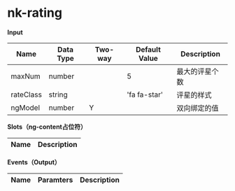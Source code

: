 # nk-rating

**Input**

| Name | Data Type |  Two-way | Default Value | Description |
| --- | --- | --- | --- | --- |
| maxNum | number | | 5 | 最大的评星个数 |
| rateClass | string | | 'fa fa-star' | 评星的样式 |
| ngModel | number | Y | | 双向绑定的值 |
 
**Slots（ng-content占位符）**

| Name | Description |
| --- | --- |

**Events（Output）**

| Name | Paramters | Description |
| --- | --- | --- |
